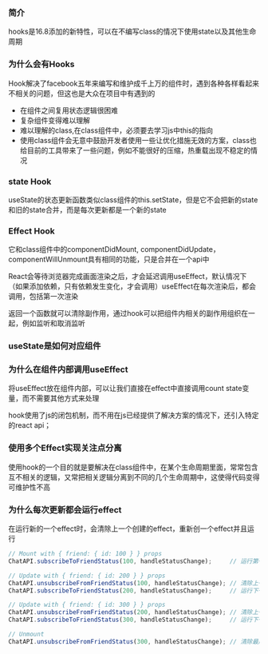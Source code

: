 ### 简介
hooks是16.8添加的新特性，可以在不编写class的情况下使用state以及其他生命周期
### 为什么会有Hooks
Hook解决了facebook五年来编写和维护成千上万的组件时，遇到各种各样看起来不相关的问题，但这也是大众在项目中有遇到的
- 在组件之间复用状态逻辑很困难
- 复杂组件变得难以理解
- 难以理解的class,在class组件中，必须要去学习js中this的指向
- 使用class组件会无意中鼓励开发者使用一些让优化措施无效的方案，class也给目前的工具带来了一些问题，例如不能很好的压缩，热重载出现不稳定的情况

### state Hook
useState的状态更新函数类似class组件的this.setState，但是它不会把新的state和旧的state合并，而是每次更新都是一个新的state

### Effect Hook
它和class组件中的componentDidMount, componentDidUpdate，componentWillUnmount具有相同的功能，只是合并在一个api中

React会等待浏览器完成画面渲染之后，才会延迟调用useEffect，默认情况下（如果添加依赖，只有依赖发生变化，才会调用）useEffect在每次渲染后，都会调用，包括第一次渲染

返回一个函数就可以清除副作用，通过hook可以把组件内相关的副作用组织在一起，例如监听和取消监听

### useState是如何对应组件

### 为什么在组件内部调用useEffect
将useEffect放在组件内部，可以让我们直接在effect中直接调用count state变量，而不需要其他方式来处理

hook使用了js的闭包机制，而不用在js已经提供了解决方案的情况下，还引入特定的react api；

### 使用多个Effect实现关注点分离
使用hook的一个目的就是要解决在class组件中，在某个生命周期里面，常常包含互不相关的逻辑，又常把相关逻辑分离到不同的几个生命周期中，这使得代码变得可维护性不高

### 为什么每次更新都会运行effect
在运行新的一个effect时，会清除上一个创建的effect，重新创一个effect并且运行
```js
// Mount with { friend: { id: 100 } } props
ChatAPI.subscribeToFriendStatus(100, handleStatusChange);     // 运行第一个 effect

// Update with { friend: { id: 200 } } props
ChatAPI.unsubscribeFromFriendStatus(100, handleStatusChange); // 清除上一个 effect
ChatAPI.subscribeToFriendStatus(200, handleStatusChange);     // 运行下一个 effect

// Update with { friend: { id: 300 } } props
ChatAPI.unsubscribeFromFriendStatus(200, handleStatusChange); // 清除上一个 effect
ChatAPI.subscribeToFriendStatus(300, handleStatusChange);     // 运行下一个 effect

// Unmount
ChatAPI.unsubscribeFromFriendStatus(300, handleStatusChange); // 清除最后一个 effect
```